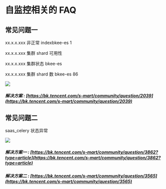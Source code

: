 # 自监控相关的 FAQ

## 常见问题一 

xx.x.x.xxx 非正常 indexbkee-es 1

xx.x.x.xxx 集群 shard 可用性

xx.x.x.xxx 集群状态 bkee-es

xx.x.x.xxx 集群 shard 数 bkee-es 86

![](media/001.png)

##### 解决方案 : [https://bk.tencent.com/s-mart/community/question/2039](https://bk.tencent.com/s-mart/community/question/2039)


## 常见问题二 

saas_celery 状态异常

![](media/002.png)

##### 解决方案一 : [https://bk.tencent.com/s-mart/community/question/3862?type=article](https://bk.tencent.com/s-mart/community/question/3862?type=article)

##### 解决方案二 : [https://bk.tencent.com/s-mart/community/question/3565](https://bk.tencent.com/s-mart/community/question/3565)

